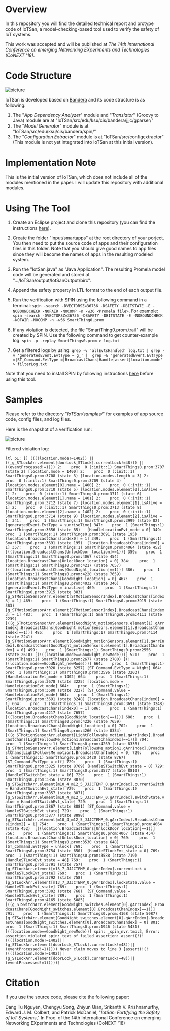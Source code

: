 # Overview

In this repository you will find the detailed technical report and protype code of IoTSan, a model-checking-based tool used to verify the safety of IoT systems.

This work was accepted and will be published at *The 14th International Conference on emerging Networking EXperiments and Technologies (CoNEXT '18)*.

# Code Structure

![picture](images/IoTSanArchitecture.png)

IoTSan is developed based on [Bandera](http://bandera.projects.cs.ksu.edu/) and its code structure is as following:
1. The "*App Dependency Analyzer*" module and "*Translator*" (Groovy to Java) module are at "IoTSan/src/edu/ksu/cis/bandera/jjjc/gparser/"
2. The "*Model Generator*" module is at "IoTSan/src/edu/ksu/cis/bandera/spin/"
3. The "*Configuration Extractor*" module is at "IoTSan/src/configextractor" (This module is not yet integrated into IoTSan at this initial version).

# Implementation Note

This is the initial version of IoTSan, which does not include all of the modules mentioned in the paper. I will update this repository with additional modules.

# Using The Tool

1. Create an Eclipse project and clone this repository (you can find the instructions [here](https://github.com/collab-uniba/socialcde4eclipse/wiki/How-to-import-a-GitHub-project-into-Eclipse)).

2. Create the folder "input/smartapps" at the root directory of your porject. You then need to put the source code of apps and their configuration files in this folder. Note that you should give good names to app files since they will become the names of apps in the resulting modeled system.

3. Run the "IotSan.java" as "Java Application". The resulting Promela model code will be generated and stored at ".../IoTSan/output/IotSanOutput/birc".

4. Append the safety property in LTL format to the end of each output file.

5. Run the verification with SPIN using the following command in a terminal: 
`spin -search -DVECTORSZ=36736 -DSAFETY -DBITSTATE -E -NOBOUNDCHECK -NOFAIR -NOCOMP -n -w36 <Promela file>`. 
For example: 
`spin -search -DVECTORSZ=36736 -DSAFETY -DBITSTATE -E -NOBOUNDCHECK -NOFAIR -NOCOMP -n -w36 SmartThing0.prom`

6. If any violation is detected, the file "SmartThing0.prom.trail" will be created by SPIN. Use the following command to get counter-example log: `spin -p -replay SmartThings0.prom > log.txt`

7. Get a filtered logs by using: 
`grep -v 'allEvtsHandled' log.txt | grep -v 'generatedEvent.EvtType = g_' |  grep -E 'generatedEvent.EvtType =|ST_Command.EvtType =|BroadcastChans|Handle|assert|location.mode'  > filterLog.txt`

Note that you need to install SPIN by following instructions [here](http://spinroot.com/spin/whatispin.html) before using this tool.

# Samples

Please refer to the directory "*IoTSan/samples/*" for examples of app source code, config files, and log files.

Here is the snapshot of a verification run:

![picture](images/snapshot.png)

Filtered violation log:

`ltl p1: [] ((((location.mode!=1402)) || ((_g_STLockArr.element[doorLock_STLock].currentLock!=48))) || ((eventProcessed!=1)))
  2:	proc  0 (:init::1) SmartThings0.prom:3707 (state 2)	[location.mode = 1400]
  2:	proc  0 (:init::1) SmartThings0.prom:3708 (state 3)	[location.modes.length = 3]
  2:	proc  0 (:init::1) SmartThings0.prom:3709 (state 4)	[location.modes.element[0].name = 1400]
  2:	proc  0 (:init::1) SmartThings0.prom:3710 (state 5)	[location.modes.element[0].isAlive = 1]
  2:	proc  0 (:init::1) SmartThings0.prom:3711 (state 6)	[location.modes.element[1].name = 1401]
  2:	proc  0 (:init::1) SmartThings0.prom:3712 (state 7)	[location.modes.element[1].isAlive = 1]
  2:	proc  0 (:init::1) SmartThings0.prom:3713 (state 8)	[location.modes.element[2].name = 1402]
  2:	proc  0 (:init::1) SmartThings0.prom:3714 (state 9)	[location.modes.element[2].isAlive = 1]
341:	proc  1 (SmartThings:1) SmartThings0.prom:3999 (state 82)	[generatedEvent.EvtType = sunriseTime]
347:	proc  1 (SmartThings:1) SmartThings0.prom:3656 (state 85)	[HandleLocationEvt_mode = 0]
349:	proc  1 (SmartThings:1) SmartThings0.prom:3691 (state 195)	[location.BroadcastChans[index0] = 1]
349:	proc  1 (SmartThings:1) SmartThings0.prom:3691 (state 195)	[location.BroadcastChans[index0] = 1]
357:	proc  1 (SmartThings:1) SmartThings0.prom:4064 (state 452)	[((location.BroadcastChans[UnlockDoor_location]==1))]
359:	proc  1 (SmartThings:1) SmartThings0.prom:4067 (state 454)	[location.BroadcastChans[UnlockDoor_location] = 0]
384:	proc  1 (SmartThings:1) SmartThings0.prom:4217 (state 7657)	[((location.BroadcastChans[GoodNight_location]==1))]
386:	proc  1 (SmartThings:1) SmartThings0.prom:4220 (state 7659)	[location.BroadcastChans[GoodNight_location] = 0]
467:	proc  1 (SmartThings:1) SmartThings0.prom:4032 (state 346)	[generatedEvent.EvtType = inactive]
469:	proc  1 (SmartThings:1) SmartThings0.prom:3915 (state 383)	[g_STMotionSensorArr.element[STMotionSensorIndex].BroadcastChans[index3] = 1]
469:	proc  1 (SmartThings:1) SmartThings0.prom:3915 (state 383)	[g_STMotionSensorArr.element[STMotionSensorIndex].BroadcastChans[index3] = 1]
483:	proc  1 (SmartThings:1) SmartThings0.prom:4111 (state 2239)	[((g_STMotionSensorArr.element[GoodNight_motionSensors.element[1].gArrIndex].BroadcastChans[GoodNight_motionSensors.element[1].BroadcastChanIndex]==1))]
485:	proc  1 (SmartThings:1) SmartThings0.prom:4114 (state 2241)	[g_STMotionSensorArr.element[GoodNight_motionSensors.element[1].gArrIndex].BroadcastChans[GoodNight_motionSensors.element[1].BroadcastChanIndex] = 0]
499:	proc  1 (SmartThings:1) SmartThings0.prom:2556 (state 2610)	[(!((location.mode==GoodNight_newMode)))]
521:	proc  1 (SmartThings:1) SmartThings0.prom:2677 (state 2700)	[(!((location.mode==GoodNight_newMode)))]
664:	proc  1 (SmartThings:1) SmartThings0.prom:3020 (state 3257)	[ST_Command.EvtType = Night]
664:	proc  1 (SmartThings:1) SmartThings0.prom:3596 (state 3203)	[HandleLocationEvt_mode = 1402]
664:	proc  1 (SmartThings:1) SmartThings0.prom:3678 (state 3225)	[location.mode = HandleLocationEvt_mode]
664:	proc  1 (SmartThings:1) SmartThings0.prom:3680 (state 3227)	[ST_Command.value = HandleLocationEvt_mode]
664:	proc  1 (SmartThings:1) SmartThings0.prom:3691 (state 3248)	[location.BroadcastChans[index0] = 1]
664:	proc  1 (SmartThings:1) SmartThings0.prom:3691 (state 3248)	[location.BroadcastChans[index0] = 1]
686:	proc  1 (SmartThings:1) SmartThings0.prom:4217 (state 7657)	[((location.BroadcastChans[GoodNight_location]==1))]
688:	proc  1 (SmartThings:1) SmartThings0.prom:4220 (state 7659)	[location.BroadcastChans[GoodNight_location] = 0]
702:	proc  1 (SmartThings:1) SmartThings0.prom:4266 (state 8334)	[((g_STMotionSensorArr.element[LightFollowsMe_motion1.gArrIndex].BroadcastChans[LightFollowsMe_motion1.BroadcastChanIndex]==1))]
704:	proc  1 (SmartThings:1) SmartThings0.prom:4269 (state 8336)	[g_STMotionSensorArr.element[LightFollowsMe_motion1.gArrIndex].BroadcastChans[LightFollowsMe_motion1.BroadcastChanIndex] = 0]
729:	proc  1 (SmartThings:1) SmartThings0.prom:3420 (state 8767)	[ST_Command.EvtType = off]
729:	proc  1 (SmartThings:1) SmartThings0.prom:3825 (state 8769)	[HandleSTSwitchEvt_state = 0]
729:	proc  1 (SmartThings:1) SmartThings0.prom:3577 (state 8810)	[HandleSTSwitchEvt_state = 16]
729:	proc  1 (SmartThings:1) SmartThings0.prom:3856 (state 8870)	[g_STSwitchArr.element[m10_4_m12_5_JJJCTEMP_0.gArrIndex].currentSwitch = HandleSTSwitchEvt_state]
729:	proc  1 (SmartThings:1) SmartThings0.prom:3857 (state 8871)	[g_STSwitchArr.element[m10_4_m12_5_JJJCTEMP_0.gArrIndex].switchState.value = HandleSTSwitchEvt_state]
729:	proc  1 (SmartThings:1) SmartThings0.prom:3867 (state 8881)	[ST_Command.value = HandleSTSwitchEvt_state]
729:	proc  1 (SmartThings:1) SmartThings0.prom:3877 (state 8898)	[g_STSwitchArr.element[m10_4_m12_5_JJJCTEMP_0.gArrIndex].BroadcastChans[index2] = 1]
754:	proc  1 (SmartThings:1) SmartThings0.prom:4064 (state 452)	[((location.BroadcastChans[UnlockDoor_location]==1))]
756:	proc  1 (SmartThings:1) SmartThings0.prom:4067 (state 454)	[location.BroadcastChans[UnlockDoor_location] = 0]
769:	proc  1 (SmartThings:1) SmartThings0.prom:3530 (state 648)	[ST_Command.EvtType = unlock]
769:	proc  1 (SmartThings:1) SmartThings0.prom:3754 (state 650)	[HandleSTLockEvt_state = 0]
769:	proc  1 (SmartThings:1) SmartThings0.prom:3588 (state 719)	[HandleSTLockEvt_state = 48]
769:	proc  1 (SmartThings:1) SmartThings0.prom:3791 (state 757)	[g_STLockArr.element[m13_7_JJJCTEMP_0.gArrIndex].currentLock = HandleSTLockEvt_state]
769:	proc  1 (SmartThings:1) SmartThings0.prom:3792 (state 758)	[g_STLockArr.element[m13_7_JJJCTEMP_0.gArrIndex].lockState.value = HandleSTLockEvt_state]
769:	proc  1 (SmartThings:1) SmartThings0.prom:3802 (state 768)	[ST_Command.value = HandleSTLockEvt_state]
789:	proc  1 (SmartThings:1) SmartThings0.prom:4165 (state 5085)	[((g_STSwitchArr.element[GoodNight_switches.element[0].gArrIndex].BroadcastChans[GoodNight_switches.element[0].BroadcastChanIndex]==1))]
791:	proc  1 (SmartThings:1) SmartThings0.prom:4168 (state 5087)	[g_STSwitchArr.element[GoodNight_switches.element[0].gArrIndex].BroadcastChans[GoodNight_switches.element[0].BroadcastChanIndex] = 0]
801:	proc  1 (SmartThings:1) SmartThings0.prom:1946 (state 5431)	[((location.mode==GoodNight_newMode))]
spin: _spin_nvr.tmp:3, Error: assertion violated
spin: text of failed assertion: assert(!(!((((location.mode!=1402)||(g_STLockArr.element[doorLock_STLock].currentLock!=48))||(eventProcessed!=1)))))
Never claim moves to line 3	[assert(!(!((((location.mode!=1402)||(g_STLockArr.element[doorLock_STLock].currentLock!=48))||(eventProcessed!=1)))))]`

# Citation
If you use the source code, please cite the following paper:

Dang Tu Nguyen, Chengyu Song, Zhiyun Qian, Srikanth V. Krishnamurthy, Edward J. M. Colbert, and Patrick McDaniel, "*IotSan: Fortifying the Safety of IoT Systems*," In Proc. of the 14th International Conference on emerging Networking EXperiments and Technologies (CoNEXT '18)
